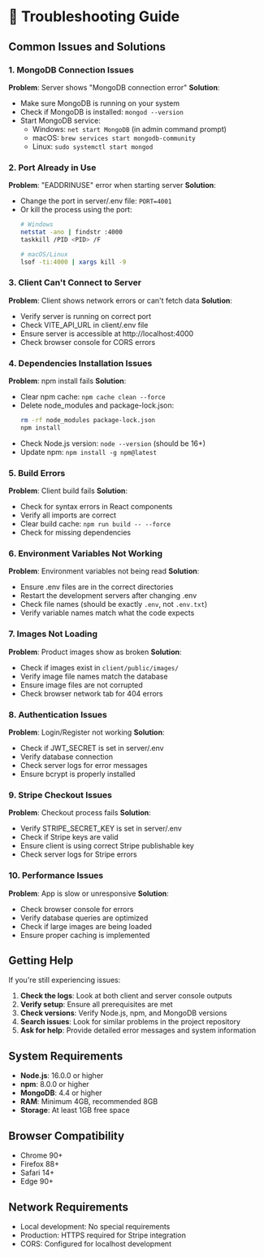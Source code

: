 # 🔧 Troubleshooting Guide

## Common Issues and Solutions

### 1. MongoDB Connection Issues

**Problem**: Server shows "MongoDB connection error"
**Solution**: 
- Make sure MongoDB is running on your system
- Check if MongoDB is installed: `mongod --version`
- Start MongoDB service:
  - Windows: `net start MongoDB` (in admin command prompt)
  - macOS: `brew services start mongodb-community`
  - Linux: `sudo systemctl start mongod`

### 2. Port Already in Use

**Problem**: "EADDRINUSE" error when starting server
**Solution**:
- Change the port in server/.env file: `PORT=4001`
- Or kill the process using the port:
  ```bash
  # Windows
  netstat -ano | findstr :4000
  taskkill /PID <PID> /F
  
  # macOS/Linux
  lsof -ti:4000 | xargs kill -9
  ```

### 3. Client Can't Connect to Server

**Problem**: Client shows network errors or can't fetch data
**Solution**:
- Verify server is running on correct port
- Check VITE_API_URL in client/.env file
- Ensure server is accessible at http://localhost:4000
- Check browser console for CORS errors

### 4. Dependencies Installation Issues

**Problem**: npm install fails
**Solution**:
- Clear npm cache: `npm cache clean --force`
- Delete node_modules and package-lock.json:
  ```bash
  rm -rf node_modules package-lock.json
  npm install
  ```
- Check Node.js version: `node --version` (should be 16+)
- Update npm: `npm install -g npm@latest`

### 5. Build Errors

**Problem**: Client build fails
**Solution**:
- Check for syntax errors in React components
- Verify all imports are correct
- Clear build cache: `npm run build -- --force`
- Check for missing dependencies

### 6. Environment Variables Not Working

**Problem**: Environment variables not being read
**Solution**:
- Ensure .env files are in the correct directories
- Restart the development servers after changing .env
- Check file names (should be exactly `.env`, not `.env.txt`)
- Verify variable names match what the code expects

### 7. Images Not Loading

**Problem**: Product images show as broken
**Solution**:
- Check if images exist in `client/public/images/`
- Verify image file names match the database
- Ensure image files are not corrupted
- Check browser network tab for 404 errors

### 8. Authentication Issues

**Problem**: Login/Register not working
**Solution**:
- Check if JWT_SECRET is set in server/.env
- Verify database connection
- Check server logs for error messages
- Ensure bcrypt is properly installed

### 9. Stripe Checkout Issues

**Problem**: Checkout process fails
**Solution**:
- Verify STRIPE_SECRET_KEY is set in server/.env
- Check if Stripe keys are valid
- Ensure client is using correct Stripe publishable key
- Check server logs for Stripe errors

### 10. Performance Issues

**Problem**: App is slow or unresponsive
**Solution**:
- Check browser console for errors
- Verify database queries are optimized
- Check if large images are being loaded
- Ensure proper caching is implemented

## Getting Help

If you're still experiencing issues:

1. **Check the logs**: Look at both client and server console outputs
2. **Verify setup**: Ensure all prerequisites are met
3. **Check versions**: Verify Node.js, npm, and MongoDB versions
4. **Search issues**: Look for similar problems in the project repository
5. **Ask for help**: Provide detailed error messages and system information

## System Requirements

- **Node.js**: 16.0.0 or higher
- **npm**: 8.0.0 or higher
- **MongoDB**: 4.4 or higher
- **RAM**: Minimum 4GB, recommended 8GB
- **Storage**: At least 1GB free space

## Browser Compatibility

- Chrome 90+
- Firefox 88+
- Safari 14+
- Edge 90+

## Network Requirements

- Local development: No special requirements
- Production: HTTPS required for Stripe integration
- CORS: Configured for localhost development
